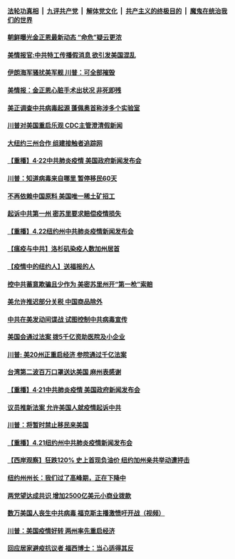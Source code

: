 ####  [法轮功真相](../../../../basic/blob/master/README.md?t=04231701) &nbsp;|&nbsp; [九评共产党](../../../../9ping.md/blob/master/README.md?t=04231701) &nbsp;|&nbsp; [解体党文化](../../../../jtdwh.md/blob/master/README.md?t=04231701)  &nbsp;|&nbsp; [共产主义的终极目的](../../../../gczydzjmd.md/blob/master/README.md?t=04231701) &nbsp;|&nbsp; [魔鬼在统治我们的世界](../../../../mgztzwmdsj.md/blob/master/README.md?t=04231701) 

#### [朝鲜曝光金正恩最新动态 “命危”疑云更浓](../pages/prog203/a102829561.md?t=04231701) 

#### [美情报官:中共特工传播假消息 欲引发美国混乱](../pages/prog203/a102829587.md?t=04231701) 

#### [伊朗海军骚扰美军舰 川普：可全部摧毁](../pages/prog203/a102829308.md?t=04231701) 

#### [美情报：金正恩心脏手术出状况 非死即残](../pages/prog203/a102829509.md?t=04231701) 

#### [美正调查中共病毒起源 蓬佩奥首称涉多个实验室](../pages/prog203/a102829452.md?t=04231701) 

#### [川普对美国重启乐观 CDC主管澄清假新闻](../pages/prog203/a102829428.md?t=04231701) 

#### [大纽约三州合作 组建接触者追踪网](../pages/prog203/a102829375.md?t=04231701) 

#### [【重播】4·22中共肺炎疫情 美国政府新闻发布会](../pages/prog203/a102827206.md?t=04231701) 

#### [川普：知道病毒来自哪里 暂停移民60天](../pages/prog203/a102829208.md?t=04231701) 

#### [不再依赖中国原料 美国唯一稀土矿招工](../pages/prog203/a102829197.md?t=04231701) 

#### [起诉中共第一州 密苏里要求赔偿疫情损失](../pages/prog203/a102829199.md?t=04231701) 

#### [【重播】4.22纽约州中共肺炎疫情新闻发布会](../pages/prog203/a102827210.md?t=04231701) 

#### [【瘟疫与中共】洛杉矶染疫人数加州居首](../pages/prog203/a102828948.md?t=04231701) 

#### [【疫情中的纽约人】送福报的人](../pages/prog203/a102828968.md?t=04231701) 

#### [控中共蓄意欺骗且少作为 美密苏里州开“第一枪”索赔](../pages/prog203/a102828698.md?t=04231701) 

#### [美允许推迟部分关税 中国商品除外](../pages/prog203/a102828373.md?t=04231701) 

#### [中共在美发动间谍战 试图控制中共病毒宣传](../pages/prog203/a102828378.md?t=04231701) 

#### [美国会通过法案 拨5千亿资助医院及小企业](../pages/prog203/a102828461.md?t=04231701) 

#### [川普: 美20州正重启经济 参院通过千亿法案](../pages/prog203/a102828523.md?t=04231701) 

#### [台湾第二波百万口罩送达美国‭ ‬麻州表感谢](../pages/prog203/a102828477.md?t=04231701) 

#### [【重播】4·21中共肺炎疫情 美国政府新闻发布会](../pages/prog203/a102827171.md?t=04231701) 

#### [议员推新法案 允许美国人就疫情起诉中共](../pages/prog203/a102828275.md?t=04231701) 

#### [川普：将暂时禁止移民来美国](../pages/prog203/a102828252.md?t=04231701) 

#### [【重播】4.21纽约州中共肺炎疫情新闻发布会](../pages/prog203/a102827209.md?t=04231701) 

#### [【西岸观察】狂跌120% 史上首现负油价 纽约加州亲共举动遭抨击](../pages/prog203/a102827892.md?t=04231701) 

#### [纽约州州长：我们过了高峰期，正在下降中](../pages/prog203/a102827773.md?t=04231701) 

#### [两党望达成共识 增加2500亿美元小商业拨款](../pages/prog203/a102827719.md?t=04231701) 

#### [数万美国人丧生中共病毒 福克斯主播激愤吁开战（视频）](../pages/prog203/a102827636.md?t=04231701) 

#### [川普：美国疫情好转 两州率先重启经济](../pages/prog203/a102827669.md?t=04231701) 

#### [回应居家避疫抗议者 福西博士：当心适得其反](../pages/prog203/a102827651.md?t=04231701) 


